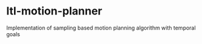 # ltl-motion-planner
Implementation of sampling based motion planning algorithm with temporal goals
